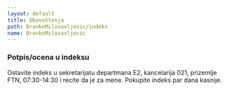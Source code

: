 ```yaml
---
layout: default
title: Obaveštenja
path: BrankoMilosavljevic/indeks
name: BrankoMilosavljevic
---
```


### Potpis/ocena u indeksu

Ostavite indeks u sekretarijatu departmana E2, kancelarija 021, prizemlje FTN, 07:30-14:30 
i recite da je za mene. Pokupite indeks par dana kasnije.


